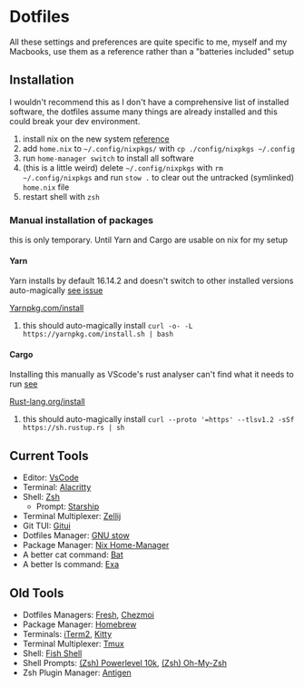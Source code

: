 # Dotfiles

All these settings and preferences are quite specific to me, myself and my Macbooks, use them as a reference rather than a "batteries included" setup

## Installation

I wouldn't recommend this as I don't have a comprehensive list of installed software, the dotfiles assume many things are already installed and this could break your dev environment.

1. install nix on the new system [reference](https://gist.github.com/mandrean/65108e0898629e20afe1002d8bf4f223)
2. add `home.nix` to `~/.config/nixpkgs/` with `cp ./config/nixpkgs ~/.config`
3. run `home-manager switch` to install all software
4. (this is a little weird) delete `~/.config/nixpkgs` with `rm ~/.config/nixpkgs` and run `stow .`
   to clear out the untracked (symlinked) `home.nix` file
5. restart shell with `zsh`

### Manual installation of packages

this is only temporary. Until Yarn and Cargo are usable on nix for my setup

#### Yarn

Yarn installs by default 16.14.2 and doesn't switch to other installed versions auto-magically [see issue](https://github.com/NixOS/nixpkgs/issues/14563)

[Yarnpkg.com/install](https://classic.yarnpkg.com/lang/en/docs/install/#mac-stable)

1. this should auto-magically install `curl -o- -L https://yarnpkg.com/install.sh | bash`

#### Cargo

Installing this manually as VScode's rust analyser can't find what it needs to run [see](https://github.com/rust-lang/rust-analyzer/issues/9506)

[Rust-lang.org/install](https://www.rust-lang.org/tools/install)

1. this should auto-magically install `curl --proto '=https' --tlsv1.2 -sSf https://sh.rustup.rs | sh`

## Current Tools

- Editor: [VsCode](https://github.com/microsoft/vscode)
- Terminal: [Alacritty](https://github.com/alacritty/alacritty#installation)
- Shell: [Zsh](https://zsh.sourceforge.io/Intro/intro_toc.html)
  - Prompt: [Starship](https://starship.rs/guide/#%F0%9F%9A%80-installation)
- Terminal Multiplexer: [Zellij](https://github.com/zellij-org/zellij#how-do-i-install-it)
- Git TUI: [Gitui](https://github.com/extrawurst/gitui#6--installation-top-)
- Dotfiles Manager: [GNU stow](https://www.gnu.org/software/stow/manual/stow.html)
- Package Manager: [Nix Home-Manager](https://github.com/nix-community/home-manager)
- A better cat command: [Bat](https://github.com/sharkdp/bat)
- A better ls command: [Exa](https://github.com/ogham/exa)

## Old Tools

- Dotfiles Managers: [Fresh](https://github.com/freshshell/fresh/), [Chezmoi](https://www.chezmoi.io/docs/install/)
- Package Manager: [Homebrew](https://brew.sh/)
- Terminals: [iTerm2](https://iterm2.com/), [Kitty](https://github.com/kovidgoyal/kitty)
- Terminal Multiplexer: [Tmux](https://github.com/tmux/tmux)
- Shell: [Fish Shell](https://fishshell.com/)
- Shell Prompts: [(Zsh) Powerlevel 10k](https://github.com/romkatv/powerlevel10k), [(Zsh) Oh-My-Zsh](https://github.com/ohmyzsh/ohmyzsh)
- Zsh Plugin Manager: [Antigen](https://github.com/zsh-users/antigen)
